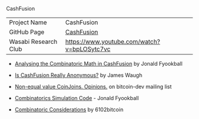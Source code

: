 CashFusion

|               	| 				|
| ----------- 		| ----------	|
| Project Name 		| CashFusion 		|
| GitHub Page		| [CashFusion](https://github.com/cashshuffle/spec/blob/master/CASHFUSION.md) 	|
| Wasabi Research Club | https://www.youtube.com/watch?v=bpLOSytc7vc |


- [Analysing the Combinatoric Math in CashFusion](https://read.cash/@jonald_fyookball/analyzing-the-combinatoric-math-in-cashfusion-29943fb7) by Jonald Fyookball

- [Is CashFusion Really Anonymous?](https://medium.com/@james.waugh28/is-cashfusion-really-anonymous-352164a071c2) by James Waugh

- [Non-equal value CoinJoins. Opinions.](https://lists.linuxfoundation.org/pipermail/bitcoin-dev/2019-December/017538.html) on bitcoin-dev mailing list

- [Combinatorics Simulation Code](https://gist.github.com/fyookball/0b79a56b484063ac25d1ccaf22894dbb) - Jonald Fyookball

- [Combinatoric Considerations](/6102bitcoin_Combinatoric-Considerations) by 6102bitcoin
